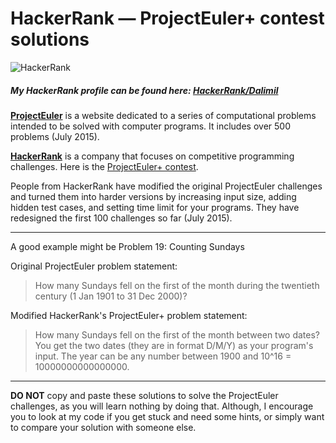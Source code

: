 # HackerRank — ProjectEuler+ contest solutions

![HackerRank](https://github.com/Dalimil/ProjectEuler/blob/master/hackerrank.png)

##### My HackerRank profile can be found here: [HackerRank/Dalimil](https://www.hackerrank.com/dalimil)

[**ProjectEuler**](https://projecteuler.net) is a website dedicated to a series of computational problems intended to be solved with computer programs. It includes over 500 problems (July 2015).

[**HackerRank**](https://hackerrank.com) is a company that focuses on competitive programming challenges. Here is the [ProjectEuler+ contest](https://www.hackerrank.com/contests/projecteuler/challenges).

People from HackerRank have modified the original ProjectEuler challenges and turned them into harder versions by increasing input size, adding hidden test cases, and setting time limit for your programs. They have redesigned the first 100 challenges so far (July 2015).
***
A good example might be Problem 19: Counting Sundays

Original ProjectEuler problem statement: 
> How many Sundays fell on the first of the month during the twentieth century (1 Jan 1901 to 31 Dec 2000)?

Modified HackerRank's ProjectEuler+ problem statement: 
> How many Sundays fell on the first of the month between two dates? You get the two dates (they are in format D/M/Y) as your program's input. The year can be any number between 1900 and 10^16 = 10000000000000000.

***

**DO NOT** copy and paste these solutions to solve the ProjectEuler challenges, as you will learn nothing by doing that. Although, I encourage you to look at my code if you get stuck and need some hints, or simply want to compare your solution with someone else.
